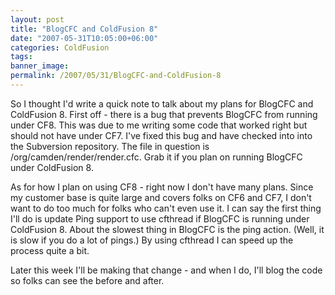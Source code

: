 ```yaml
---
layout: post
title: "BlogCFC and ColdFusion 8"
date: "2007-05-31T10:05:00+06:00"
categories: ColdFusion 
tags: 
banner_image: 
permalink: /2007/05/31/BlogCFC-and-ColdFusion-8
---
```


So I thought I'd write a quick note to talk about my plans for BlogCFC and ColdFusion 8. First off - there is a bug that prevents BlogCFC from running under CF8. This was due to me writing some code that worked right but should not have under CF7. I've fixed this bug and have checked into into the Subversion repository. The file in question is /org/camden/render/render.cfc. Grab it if you plan on running  BlogCFC under ColdFusion 8.

As for how I plan on using CF8 - right now I don't have many plans. Since my customer base is quite large and covers folks on CF6 and CF7, I don't want to do too much for folks who can't even use it. I can say the first thing I'll do is update Ping support to use cfthread if BlogCFC is running under ColdFusion 8. About the slowest thing in BlogCFC is the ping action. (Well, it is slow if you do a lot of pings.) By using cfthread I can speed up the process quite a bit. 

Later this week I'll be making that change - and when I do, I'll blog the code so folks can see the before and after.